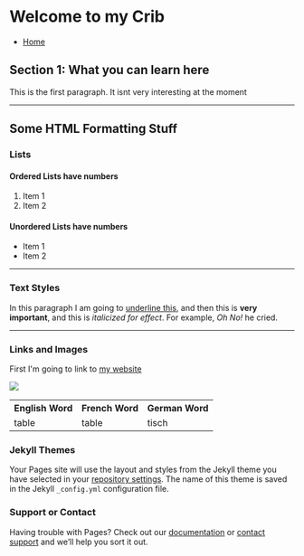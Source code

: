 <h1>Welcome to my Crib</h1>
<ul class="breadcrumb">
  <li><a href="https://luciapusateri.github.io/test/index.html">Home</a></li>

</ul>

<h2>Section 1: What you can learn here</h2>
<p> This is the first paragraph. It isnt very interesting at the moment </p>


<hr>
<h2>Some HTML Formatting Stuff</h2>
<h3>Lists</h3>
<h4>Ordered Lists have numbers</h4>
<ol>
  <li>Item 1</li>
  <li>Item 2</li>
</ol>

<h4>Unordered Lists have numbers</h4>
<ul>
  <li>Item 1</li>
  <li>Item 2</li>
</ul>

<hr>

<h3>Text Styles</h3>
<p>In this paragraph I am going to <u>underline this</u>, and then this is <strong> very important</strong>, and this is <em>italicized for effect</em>. For example, <em> Oh No!</em> he cried.</p>

<hr>

<h3>Links and Images</h3>
<p>First I'm going to link to <a href="https://www.google.com/intl/en/chrome/browser/welcome.html"> my website</a> </p>



<img src="https://upload.wikimedia.org/wikipedia/commons/a/a3/Aptenodytes_forsteri_-Snow_Hill_Island%2C_Antarctica_-adults_and_juvenile-8.jpg" />

<table>
  <tr>
    <th>English Word</th>
    <th>French Word</th>
    <th>German Word</th>
  </tr>
  <tr>
    <td>table</td>
    <td>table</td>
    <td>tisch</td>
  </tr>

 
</table>



### Jekyll Themes

Your Pages site will use the layout and styles from the Jekyll theme you have selected in your [repository settings](https://github.com/luciapusateri/test/settings). The name of this theme is saved in the Jekyll `_config.yml` configuration file.

### Support or Contact

Having trouble with Pages? Check out our [documentation](https://help.github.com/categories/github-pages-basics/) or [contact support](https://github.com/contact) and we’ll help you sort it out.
